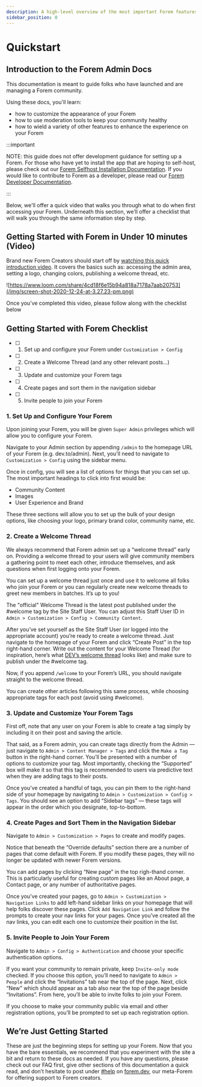 ```yaml
---
description: A high-level overview of the most important Forem features.
sidebar_position: 0
---
```


# Quickstart

## Introduction to the Forem Admin Docs

This documentation is meant to guide folks who have launched and are managing a Forem community. 

Using these docs, you'll learn:
* how to customize the appearance of your Forem
* how to use moderation tools to keep your community healthy
* how to wield a variety of other features to enhance the experience on your Forem

:::important

NOTE: this guide does not offer development guidance for setting up a Forem. For those who have yet to install the app that are hoping to self-host, please check out our [Forem Selfhost Installation Documentation](https://hackmd.io/6DljLehNR5OsowmNpD2FnA). If you would like to contribute to Forem as a developer, please read our [Forem Developer Documentation](https://docs.forem.com/).

:::

Below, we'll offer a quick video that walks you through what to do when first accessing your Forem. Underneath this section, we’ll offer a checklist that will walk you through the same information step by step.

## Getting Started with Forem in Under 10 minutes (Video)

Brand new Forem Creators should start off by [watching this quick introduction video](https://www.loom.com/share/4cd18f6e15b94a818a7178a7aab20753).  It covers the basics such as: accessing the admin area, setting a logo, changing colors, publishing a welcome thread, etc.

![https://www.loom.com/share/4cd18f6e15b94a818a7178a7aab20753](/img/screen-shot-2020-12-24-at-3.27.23-pm.png)

Once you’ve completed this video, please follow along with the checklist below

## Getting Started with Forem Checklist

- [ ] 1. Set up and configure your Forem under `Customization > Config`
- [ ] 2. Create a Welcome Thread (and any other relevant posts…)
- [ ] 3. Update and customize your Forem tags
- [ ] 4. Create pages and sort them in the navigation sidebar
- [ ] 5. Invite people to join your Forem

### 1. Set Up and Configure Your Forem

Upon joining your Forem, you will be given `Super Admin` privileges which will allow you to configure your Forem.

Navigate to your Admin section by appending `/admin` to the homepage URL of your Forem (e.g. dev.to/admin). Next, you’ll need to navigate to `Customization > Config` using the sidebar menu.

Once in config, you will see a list of options for things that you can set up. The most important headings to click into first would be:
* Community Content
* Images
* User Experience and Brand

These three sections will allow you to set up the bulk of your design options, like choosing your logo, primary brand color, community name, etc.

### 2. Create a Welcome Thread

We always recommend that Forem admin set up a “welcome thread” early on. Providing a welcome thread to your users will give community members a gathering point to meet each other, introduce themselves, and ask questions when first logging onto your Forem.

You can set up a welcome thread just once and use it to welcome all folks who join your Forem or you can regularly create new welcome threads to greet new members in batches. It’s up to you!

The "official" Welcome Thread is the latest post published under the #welcome tag by the Site Staff User. You can adjust this Staff User ID in `Admin > Customization > Config > Community Content`.

After you’ve set yourself as the Site Staff User (or logged into the appropriate account) you’re ready to create a welcome thread. Just navigate to the homepage of your Forem and click “Create Post” in the top right-hand corner. Write out the content for your Welcome Thread (for inspiration, here’s what [DEV’s welcome thread](https://dev.to/welcome) looks like) and make sure to publish under the #welcome tag.

Now, if you append `/welcome` to your Forem’s URL, you should navigate straight to the welcome thread.

You can create other articles following this same process, while choosing appropriate tags for each post (avoid using #welcome).

### 3. Update and Customize Your Forem Tags

First off, note that any user on your Forem is able to create a tag simply by including it on their post and saving the article.

That said, as a Forem admin, you can create tags directly from the Admin — just navigate to `Admin > Content Manager > Tags` and click the `Make a Tag` button in the right-hand corner. You’ll be presented with a number of options to customize your tag. Most importantly, checking the “Supported” box will make it so that this tag is recommended to users via predictive text when they are adding tags to their posts.

Once you’ve created a handful of tags, you can pin them to the right-hand side of your homepage by navigating to `Admin > Customization > Config > Tags`. You should see an option to add “Sidebar tags” — these tags will appear in the order which you designate, top-to-bottom.

### 4. Create Pages and Sort Them in the Navigation Sidebar

Navigate to `Admin > Customization > Pages` to create and modify pages. 

Notice that beneath the “Override defaults” section there are a number of pages that come default with Forem. If you modify these pages, they will no longer be updated with newer Forem versions.

You can add pages by clicking “New page” in the top righ-thand corner. This is particularly useful for creating custom pages like an About page, a Contact page, or any number of authoritative pages.

Once you’ve created your pages, go to `Admin > Customization > Navigation Links` to add left-hand sidebar links on your homepage that will help folks discover these pages. Click `Add Navigation Link` and follow the prompts to create your nav links for your pages. Once you’ve created all the nav links, you can edit each one to customize their position in the list.

### 5. Invite People to Join Your Forem
Navigate to `Admin > Config > Authentication` and choose your specific authentication options.

If you want your community to remain private, keep `Invite-only mode` checked. If you choose this option, you’ll need to navigate to `Admin > People` and click the “Invitations” tab near the top of the page. Next, click “New” which should appear as a tab also near the top of the page beside “Invitations”. From here, you’ll be able to invite folks to join your Forem.

If you choose to make your community public via email and other registration options, you’ll be prompted to set up each registration option.

## We’re Just Getting Started

These are just the beginning steps for setting up your Forem. Now that you have the bare essentials, we recommend that you experiment with the site a bit and return to these docs as needed. If you have any questions, please check out our FAQ first, give other sections of this documentation a quick read, and don’t hesitate to post under [#help](https://forem.dev/t/help) on [forem.dev](https://forem.dev/), our meta-Forem for offering support to Forem creators.
